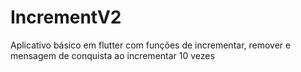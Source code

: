 # IncrementV2
Aplicativo básico em flutter com funções de incrementar, remover e mensagem de conquista ao incrementar 10 vezes
